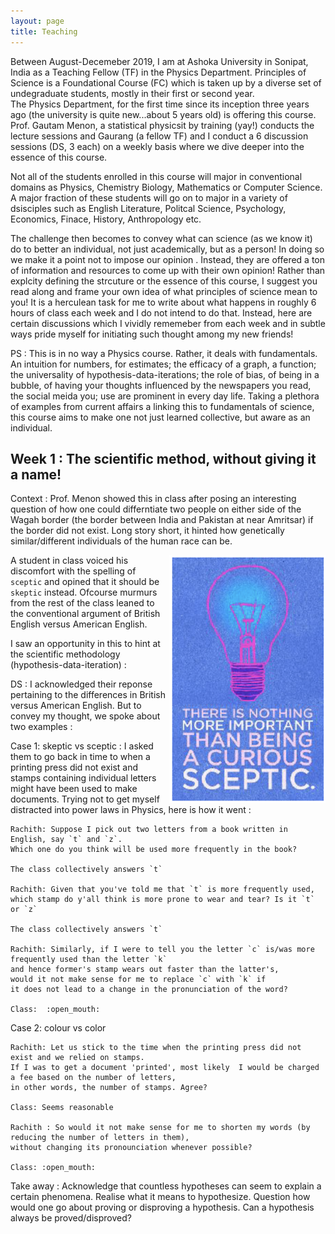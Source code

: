 ```yaml
---
layout: page
title: Teaching
---
```


Between August-Decemeber 2019, I am at Ashoka University in Sonipat, India as a Teaching Fellow (TF) in the Physics Department. 
Principles of Science is a Foundational Course (FC) which is taken up by a diverse set of undegraduate students, mostly in their first or second year.  
The Physics Department, for the first time since its inception three years ago (the university is quite new...about 5 years old) is offering this course. Prof. Gautam Menon, a statistical physicsit by training (yay!) conducts the lecture sessions and Gaurang (a fellow TF) and I conduct a 6 discussion sessions (DS, 3 each) on a weekly basis where we dive deeper into the essence of this course. 

Not all of the students enrolled in this course will major in conventional domains as Physics, Chemistry Biology, Mathematics or Computer Science. A major fraction of these students will go on to major in a variety of dsisciples such as English Literature, Politcal Science, Psychology, Economics, Finace, History, Anthropology etc. 

The challenge then becomes to convey what can science (as we know it) do to better an individual, not just academically, but as a person! In doing so we make it a point not to impose our opinion . Instead, they are offered a ton of information and resources to come up with their own opinion!
Rather than explcity defining the strcuture or the essence of this course, I suggest you read along and frame your own idea of what principles of science mean to you!
It is a herculean task for me to write about what happens in roughly 6 hours of class each week and I do not intend to do that. Instead, here are certain discussions which I vividly rememeber from each week and in subtle ways pride myself for initiating such thought among my new friends!

PS : This is in no way a Physics course. Rather, it deals with fundamentals. An intuition for numbers, for estimates; the efficacy of a graph, a function; the universality of hypothesis-data-iterations; the role of bias, of being in a bubble, of having your thoughts influenced by the newspapers you read, the social meida you; use are prominent in every day life. Taking a plethora of examples from current affairs a linking this to fundamentals of science, this course aims to make one not just learned collective, but aware as an individual. 

## Week 1 : The scientific method, without giving it a name!

Context : Prof. Menon showed this in class after posing an interesting question of how one could differntiate two people on either side of the Wagah border (the border between India and Pakistan at near Amritsar) if the border did not exist. Long story short, it hinted how genetically similar/different individuals of the human race can be. 

<img src="/images/Sceptic.png" align="right" width="250" >

A student in class voiced his discomfort with the spelling of `sceptic` and opined that it should be `skeptic` instead. Ofcourse murmurs from the rest of the class leaned to the conventional argument of British English versus American English. 

I saw an opportunity in this to hint at the scientific methodology (hypothesis-data-iteration) :

DS : I acknowledged their reponse pertaining to the differences in British versus American English. But to convey my thought, we spoke about two examples : 

Case 1: skeptic vs sceptic : I asked them to go back in time to when a printing press did not exist and stamps containing individual letters might have been used to make documents. Trying not to get myself distracted into power laws in Physics, here is how it went :

~~~~
Rachith: Suppose I pick out two letters from a book written in English, say `t` and `z`. 
Which one do you think will be used more frequently in the book?

The class collectively answers `t`

Rachith: Given that you've told me that `t` is more frequently used, 
which stamp do y'all think is more prone to wear and tear? Is it `t` or `z`

The class collectively answers `t`

Rachith: Similarly, if I were to tell you the letter `c` is/was more frequently used than the letter `k`
and hence former's stamp wears out faster than the latter's, 
would it not make sense for me to replace `c` with `k` if 
it does not lead to a change in the pronunciation of the word?

Class:  :open_mouth:
~~~~

Case 2: colour vs color

~~~~
Rachith: Let us stick to the time when the printing press did not exist and we relied on stamps. 
If I was to get a document 'printed', most likely  I would be charged a fee based on the number of letters, 
in other words, the number of stamps. Agree?

Class: Seems reasonable

Rachith : So would it not make sense for me to shorten my words (by reducing the number of letters in them), 
without changing its pronounciation whenever possible?

Class: :open_mouth:
~~~~

Take away : Acknowledge that countless hypotheses can seem to explain a certain phenomena. Realise what it means to hypothesize. Question how would one go about proving or disproving a hypothesis. Can a hypothesis always be proved/disproved?
